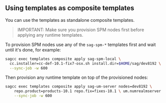 ## Using templates as composite templates

You can use the templates as standalone composite templates.

> IMPORTANT: Make sure you provision SPM nodes first before applying any runtime templates.

To provision SPM nodes use any of the `sag-spm-*` templates first and wait until it's done, for example:

```bash
sagcc exec templates composite apply sag-spm-local \
  cc.installer=cc-def-10.1-fix7-osx.sh install.dir=$HOME/sag/dev8192 \
  --sync-job -w 600
```

Then provision any runtime template on top of the provisioned nodes:

```bash
sagcc exec templates composite apply sag-um-server nodes=dev8192 \
    repo.product=products-10.1 repo.fix=fixes-10.1 \ um.numrealmserver.license.key=0000028393_NUMWF_10.1_PROD_LNXAMD64 \
    --sync-job -w 600
```
